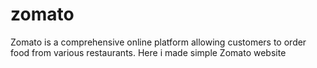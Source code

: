 # zomato
Zomato is a comprehensive online platform allowing customers to order food from various restaurants.
Here i made simple Zomato website
